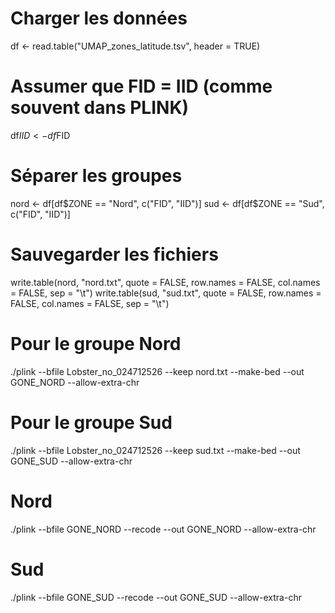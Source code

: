 # Charger les données
df <- read.table("UMAP_zones_latitude.tsv", header = TRUE)

# Assumer que FID = IID (comme souvent dans PLINK)
df$IID <- df$FID

# Séparer les groupes
nord <- df[df$ZONE == "Nord", c("FID", "IID")]
sud <- df[df$ZONE == "Sud", c("FID", "IID")]

# Sauvegarder les fichiers
write.table(nord, "nord.txt", quote = FALSE, row.names = FALSE, col.names = FALSE, sep = "\t")
write.table(sud, "sud.txt", quote = FALSE, row.names = FALSE, col.names = FALSE, sep = "\t")

# Pour le groupe Nord
./plink --bfile Lobster_no_024712526 --keep nord.txt --make-bed --out GONE_NORD --allow-extra-chr

# Pour le groupe Sud
./plink --bfile Lobster_no_024712526 --keep sud.txt --make-bed --out GONE_SUD --allow-extra-chr

# Nord
./plink --bfile GONE_NORD --recode --out GONE_NORD --allow-extra-chr

# Sud
./plink --bfile GONE_SUD --recode --out GONE_SUD --allow-extra-chr
